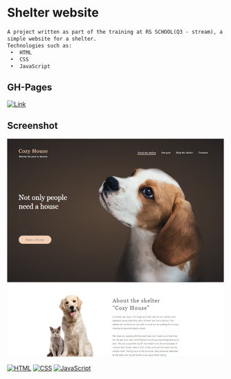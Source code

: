 # Shelter website


    A project written as part of the training at RS SCHOOL(Q3 - stream), a simple website for a shelter.
    Technologies such as:
     •  HTML
     •  CSS
     •  JavaScript

## GH-Pages

[![Link](https://img.shields.io/badge/Link-Click%20Here-blue?style=flat&logo=link&logoColor=white)](https://atorami.github.io/rs_school__simple_html/shelter/)


## Screenshot

![App Screenshot](img.PNG)



[![HTML](https://img.shields.io/badge/HTML-5-orange?style=flat&logo=html5&logoColor=white)](https://developer.mozilla.org/en-US/docs/Web/HTML)
[![CSS](https://img.shields.io/badge/CSS-3-blue?style=flat&logo=css3&logoColor=white)](https://developer.mozilla.org/en-US/docs/Web/CSS)
[![JavaScript](https://img.shields.io/badge/JavaScript-ES6-yellow?style=flat&logo=javascript&logoColor=white)](https://developer.mozilla.org/en-US/docs/Web/JavaScript)


